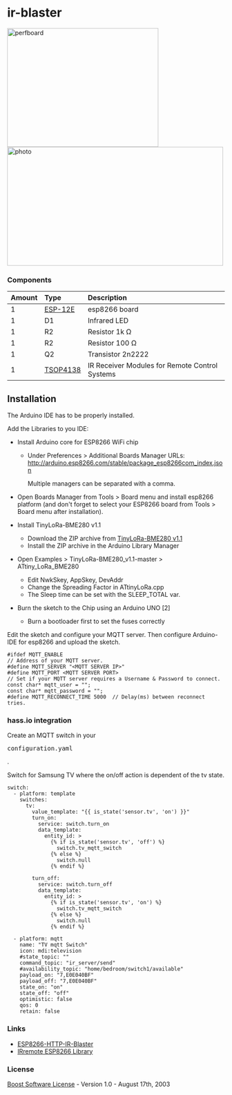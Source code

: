 # ir-blaster

[<img src="https://spielhuus.github.io/ir-blaster/perfboard.png" alt="perfboard" width="350" height="275">](https://spielhuus.github.io/ir-blaster/perfboard.png)
[<img src="https://spielhuus.github.io/ir-blaster/photo.jpg" alt="photo" width="500" height="275">](https://spielhuus.github.io/ir-blaster/photo.jpg)

### Components

|Amount        | Type           | Description  |
|:------------- |:-------------|:-----|
| 1 | [ESP-12E](https://www.sparkfun.com/datasheets/Sensors/Temperature/DHT22.pdf)|esp8266 board|
| 1 | D1|Infrared LED|
|1 | R2|Resistor 1k Ω|
| 1 | R2|Resistor 100 Ω|
|1 | Q2|Transistor 2n2222|
|1 |[TSOP4138](https://spielhuus.github.io/ir-blaster/tsop45.pdf)|IR Receiver Modules for Remote Control Systems|

## Installation

The Arduino IDE has to be properly installed. 

Add the Libraries to you IDE:

- Install Arduino core for ESP8266 WiFi chip
  - Under Preferences > Additional Boards Manager URLs: http://arduino.esp8266.com/stable/package_esp8266com_index.json
  
    Multiple managers can be separated with a comma.

- Open Boards Manager from Tools > Board menu and install esp8266 platform (and don't forget to select your ESP8266 board from Tools > Board menu after installation).

- Install TinyLoRa-BME280 v1.1
  - Download the ZIP archive from [TinyLoRa-BME280 v1.1](https://github.com/ClemensRiederer/TinyLoRa-BME280_v1.1)
  - Install the ZIP archive in the Arduino Library Manager

- Open Examples > TinyLoRa-BME280_v1.1-master > ATtiny_LoRa_BME280
  - Edit NwkSkey, AppSkey, DevAddr
  - Change the Spreading Factor in ATtinyLoRa.cpp
  - The Sleep time can be set with the SLEEP_TOTAL var.

- Burn the sketch to the Chip using an Arduino UNO [2]
  - Burn a bootloader first to set the fuses correctly
  
  
Edit the sketch and configure your MQTT server. Then configure Arduino-IDE for esp8266 and upload the sketch.

```
#ifdef MQTT_ENABLE
// Address of your MQTT server.
#define MQTT_SERVER "<MQTT SERVER IP>"
#define MQTT_PORT <MQTT SERVER PORT>
// Set if your MQTT server requires a Username & Password to connect.
const char* mqtt_user = "";
const char* mqtt_password = "";
#define MQTT_RECONNECT_TIME 5000  // Delay(ms) between reconnect tries.
```

### hass.io integration

Create an MQTT switch in your <pre>configuration.yaml</pre>.

Switch for Samsung TV where the on/off action is dependent of the tv state.

```
switch:
  - platform: template
    switches:
      tv:
        value_template: "{{ is_state('sensor.tv', 'on') }}"
        turn_on:
          service: switch.turn_on
          data_template:
            entity_id: >
              {% if is_state('sensor.tv', 'off') %}
                switch.tv_mqtt_switch
              {% else %}
                switch.null
              {% endif %}

        turn_off:
          service: switch.turn_off
          data_template:
            entity_id: >
              {% if is_state('sensor.tv', 'on') %}
                switch.tv_mqtt_switch
              {% else %}
                switch.null
              {% endif %}

  - platform: mqtt
    name: "TV mqtt Switch"
    icon: mdi:television
    #state_topic: ""
    command_topic: "ir_server/send"
    #availability_topic: "home/bedroom/switch1/available"
    payload_on: "7,E0E040BF"
    payload_off: "7,E0E040BF"
    state_on: "on"
    state_off: "off"
    optimistic: false
    qos: 0
    retain: false
```

### Links

* [ESP8266-HTTP-IR-Blaster](https://github.com/mdhiggins/ESP8266-HTTP-IR-Blaster)
* [IRremote ESP8266 Library](https://github.com/markszabo/IRremoteESP8266)

### License

[Boost Software License](http://www.boost.org/LICENSE_1_0.txt) - Version 1.0 - August 17th, 2003
